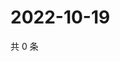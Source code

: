 # 2022-10-19

共 0 条

<!-- BEGIN WEIBO -->
<!-- 最后更新时间 Wed Oct 19 2022 18:27:22 GMT+0800 (China Standard Time) -->

<!-- END WEIBO -->
